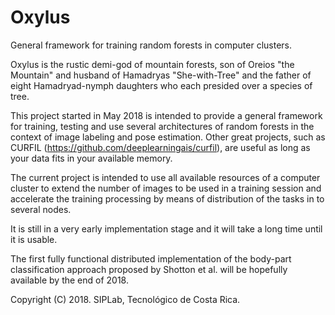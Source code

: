 # Oxylus
General framework for training random forests in computer clusters.

Oxylus is the rustic demi-god of mountain forests, son of Oreios "the Mountain" and husband of Hamadryas "She-with-Tree" and the father of eight Hamadryad-nymph daughters who each presided over a species of tree.

This project started in May 2018 is intended to provide a general framework for training, testing and use several architectures of random forests in the context of image labeling and pose estimation.  Other great projects, such as CURFIL (https://github.com/deeplearningais/curfil), are useful as long as your data fits in your available memory. 

The current project is intended to use all available resources of a computer cluster to extend the number of images to be used in a training session and accelerate the training processing by means of distribution of the tasks in to several nodes.

It is still in a very early implementation stage and it will take a long time until it is usable.

The first fully functional distributed implementation of the body-part classification approach proposed by Shotton et al. will be hopefully available by the end of 2018.

Copyright (C) 2018.  SIPLab, Tecnológico de Costa Rica.

